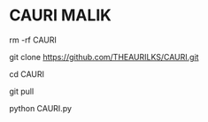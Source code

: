 # CAURI MALIK

rm -rf CAURI

git clone https://github.com/THEAURILKS/CAURI.git

cd CAURI

git pull

python CAURI.py
